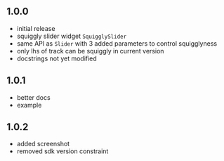 ## 1.0.0

* initial release
* squiggly slider widget `SquigglySlider`
* same API as `Slider` with 3 added parameters to control squigglyness
* only lhs of track can be squiggly in current version
* docstrings not yet modified

## 1.0.1

* better docs
* example

## 1.0.2

* added screenshot
* removed sdk version constraint
